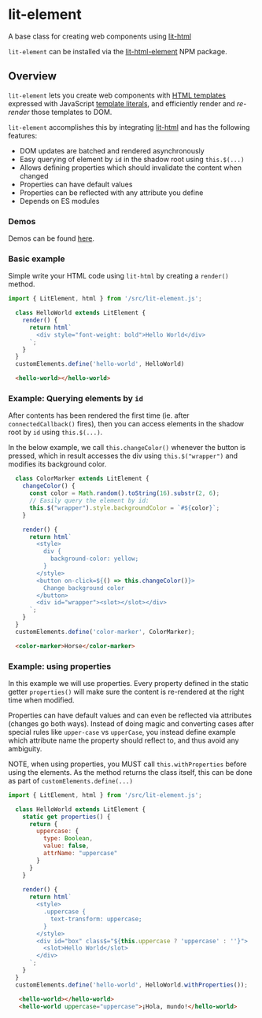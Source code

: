 # lit-element
A base class for creating web components using [lit-html](https://travis-ci.org/PolymerLabs/lit-html)

`lit-element` can be installed via the [lit-html-element](https://www.npmjs.com/package/lit-html-element) NPM package.

## Overview

`lit-element` lets you create web components with [HTML templates](https://developer.mozilla.org/en-US/docs/Web/HTML/Element/template) expressed with JavaScript [template literals](https://developer.mozilla.org/en-US/docs/Web/JavaScript/Reference/Template_literals), and efficiently render and _re-render_ those templates to DOM.

`lit-element` accomplishes this by integrating [lit-html](https://travis-ci.org/PolymerLabs/lit-html) and has the following features:

* DOM updates are batched and rendered asynchronously
* Easy querying of element by `id` in the shadow root using `this.$(...)`
* Allows defining properties which should invalidate the content when changed
* Properties can have default values
* Properties can be reflected with any attribute you define
* Depends on ES modules

### Demos

Demos can be found [here](https://kenchris.github.io/lit-element/).

### Basic example

Simple write your HTML code using ```lit-html``` by creating a ```render()``` method.

```javascript 
import { LitElement, html } from '/src/lit-element.js';

  class HelloWorld extends LitElement {
    render() {
      return html`
        <div style="font-weight: bold">Hello World</div>
      `;
    }
  }
  customElements.define('hello-world', HelloWorld)
```
```html
  <hello-world></hello-world>
```

### Example: Querying elements by `id`

After contents has been rendered the first time (ie. after ```connectedCallback()``` fires), then you can access elements in the shadow root by ```id``` using ```this.$(...)```.

In the below example, we call ```this.changeColor()``` whenever the button is pressed, which in result accesses the div using ```this.$("wrapper")``` and modifies its background color.

```javascript 
  class ColorMarker extends LitElement {
    changeColor() {
      const color = Math.random().toString(16).substr(2, 6);
      // Easily query the element by id:
      this.$("wrapper").style.backgroundColor = `#${color}`;
    }

    render() {
      return html`
        <style>
          div {
            background-color: yellow;
          }
        </style>
        <button on-click=${() => this.changeColor()}>
          Change background color
        </button>
        <div id="wrapper"><slot></slot></div>
      `;
    }
  }
  customElements.define('color-marker', ColorMarker);
```
```html
  <color-marker>Horse</color-marker>
```

### Example: using properties

In this example we will use properties. Every property defined in the static getter ```properties()``` will make sure the content is re-rendered at the right time when modified.

Properties can have default values and can even be reflected via attributes (changes go both ways). Instead of doing magic and converting cases after special rules like ```upper-case``` vs ```upperCase```, you instead define example which attribute name the property should reflect to, and thus avoid any ambiguity.

NOTE, when using properties, you MUST call ```this.withProperties``` before using the elements. As the method returns the class itself, this can be done as part of ```customElements.define(...)```

```javascript 
import { LitElement, html } from '/src/lit-element.js';

  class HelloWorld extends LitElement {
    static get properties() {
      return {
        uppercase: {
          type: Boolean,
          value: false,
          attrName: "uppercase"
        }
      }
    }
    
    render() {
      return html`
        <style>
          .uppercase {
            text-transform: uppercase;          
          }
        </style>
        <div id="box" class$="${this.uppercase ? 'uppercase' : ''}">
          <slot>Hello World</slot>
        </div>
      `;
    }
  }
  customElements.define('hello-world', HelloWorld.withProperties());
```
```html
   <hello-world></hello-world>
   <hello-world uppercase="uppercase">¡Hola, mundo!</hello-world>
```